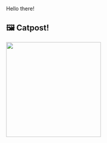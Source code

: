 Hello there!



## 🖼️ Catpost!

<sub>
    <img src="https://cdn2.thecatapi.com/images/W08UGyk5C.jpg" height="256">
</sub>


